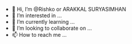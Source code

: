 - 👋 Hi, I’m @Rishko or ARAKKAL SURYASIMHAN
- 👀 I’m interested in ...
- 🌱 I’m currently learning ...
- 💞️ I’m looking to collaborate on ...
- 📫 How to reach me ...

<!---
Ririririrhdhc/Ririririrhdhc is a ✨ special ✨ repository because its `README.md` (this file) appears on your GitHub profile.
You can click the Preview link to take a look at your changes.
--->

